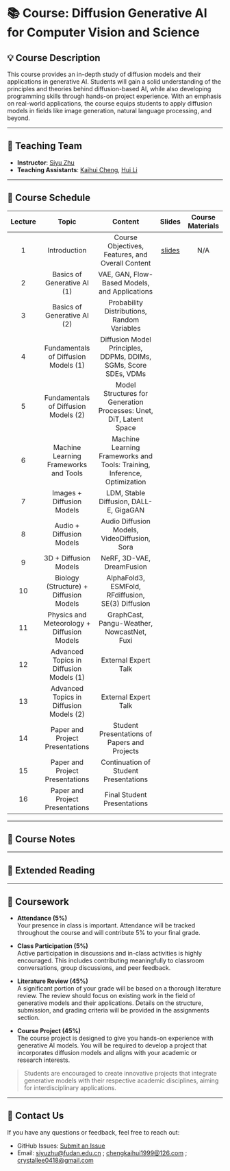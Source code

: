 # 📚 Course: Diffusion Generative AI for Computer Vision and Science

## 💡 Course Description

This course provides an in-depth study of diffusion models and their applications in generative AI. Students will gain a solid understanding of the principles and theories behind diffusion-based AI, while also developing programming skills through hands-on project experience. With an emphasis on real-world applications, the course equips students to apply diffusion models in fields like image generation, natural language processing, and beyond.


---
## 🤝 Teaching Team

- **Instructor**: [Siyu Zhu](https://sites.google.com/site/zhusiyucs)
- **Teaching Assistants**: [Kaihui Cheng](https://github.com/Kaihui-Cheng), [Hui Li](https://github.com/crystallee-ai)

---


## 📅 Course Schedule 
|Lecture|Topic|Content|Slides|Course Materials|
|:-------:|:-----:|:------:|:------:|:----------------:|
|1|Introduction|Course Objectives, Features, and Overall Content|[slides](./slides/L1-introduction.pdf)| N/A|
|2|Basics of Generative AI (1)|VAE, GAN, Flow-Based Models, and Applications|||
|3|Basics of Generative AI (2)|Probability Distributions, Random Variables|||
|4|Fundamentals of Diffusion Models (1)|Diffusion Model Principles, DDPMs, DDIMs, SGMs, Score SDEs, VDMs|||
|5|Fundamentals of Diffusion Models (2)|Model Structures for Generation Processes: Unet, DiT, Latent Space|||
|6|Machine Learning Frameworks and Tools|Machine Learning Frameworks and Tools: Training, Inference, Optimization|||
|7|Images + Diffusion Models|LDM, Stable Diffusion, DALL-E, GigaGAN|||
|8|Audio + Diffusion Models|Audio Diffusion Models, VideoDiffusion, Sora|||
|9|3D + Diffusion Models|NeRF, 3D-VAE, DreamFusion|||
|10|Biology (Structure) + Diffusion Models|AlphaFold3, ESMFold, RFdiffusion, SE(3) Diffusion|||
|11|Physics and Meteorology + Diffusion Models|GraphCast, Pangu-Weather, NowcastNet, Fuxi|||
|12|Advanced Topics in Diffusion Models (1)|External Expert Talk|||
|13|Advanced Topics in Diffusion Models (2)|External Expert Talk|||
|14|Paper and Project Presentations|Student Presentations of Papers and Projects|||
|15|Paper and Project Presentations|Continuation of Student Presentations|||
|16|Paper and Project Presentations|Final Student Presentations|||

---
## 📝 Course Notes 


---
## 📖  Extended Reading


---
## 📂 Coursework

- **Attendance (5%)**  
  Your presence in class is important. Attendance will be tracked throughout the course and will contribute 5% to your final grade.

- **Class Participation (5%)**  
  Active participation in discussions and in-class activities is highly encouraged. This includes contributing meaningfully to classroom conversations, group discussions, and peer feedback.

- **Literature Review (45%)**  
  A significant portion of your grade will be based on a thorough literature review. The review should focus on existing work in the field of generative models and their applications. Details on the structure, submission, and grading criteria will be provided in the assignments section.

- **Course Project (45%)**  
  The course project is designed to give you hands-on experience with generative AI models. You will be required to develop a project that incorporates diffusion models and aligns with your academic or research interests. 
  <!-- More information regarding the project expectations, milestones, and deliverables can be found on [the project page](#). -->

> Students are encouraged to create innovative projects that integrate generative models with their respective academic disciplines, aiming for interdisciplinary applications.


---


## 📧 Contact Us

If you have any questions or feedback, feel free to reach out:

- GitHub Issues: [Submit an Issue](https://github.com/your-username/your-course-repo/issues)
- Email: siyuzhu@fudan.edu.cn ; chengkaihui1999@126.com ; crystallee0418@gmail.com
